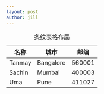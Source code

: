 ```yaml
---
layout: post
author: jill
---
```


<table class="table table-striped">
  <caption>条纹表格布局</caption>
  <thead>
    <tr>
      <th>名称</th>
      <th>城市</th>
      <th>邮编</th>
    </tr>
  </thead>
  <tbody>
    <tr>
      <td>Tanmay</td>
      <td>Bangalore</td>
      <td>560001</td>
    </tr>
    <tr>
      <td>Sachin</td>
      <td>Mumbai</td>
      <td>400003</td>
    </tr>
    <tr>
      <td>Uma</td>
      <td>Pune</td>
      <td>411027</td>
    </tr>
  </tbody>
</table>